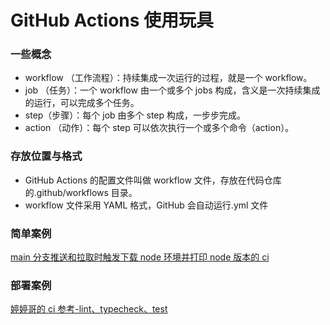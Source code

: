 # GitHub Actions 使用玩具

### 一些概念

- workflow （工作流程）：持续集成一次运行的过程，就是一个 workflow。
- job （任务）：一个 workflow 由一个或多个 jobs 构成，含义是一次持续集成的运行，可以完成多个任务。
- step（步骤）：每个 job 由多个 step 构成，一步步完成。
- action （动作）：每个 step 可以依次执行一个或多个命令（action）。

### 存放位置与格式

- GitHub Actions 的配置文件叫做 workflow 文件，存放在代码仓库的.github/workflows 目录。
- workflow 文件采用 YAML 格式，GitHub 会自动运行.yml 文件

### 简单案例

[main 分支推送和拉取时触发下载 node 环境并打印 node 版本的 ci](https://github.com/szm8991/github-action-toy/blob/main/.github/workflows/simple.yml)

### 部署案例

[婷婷哥的 ci 参考-lint、typecheck、test](https://github.com/antfu/starter-ts/blob/main/.github/workflows/ci.yml)

